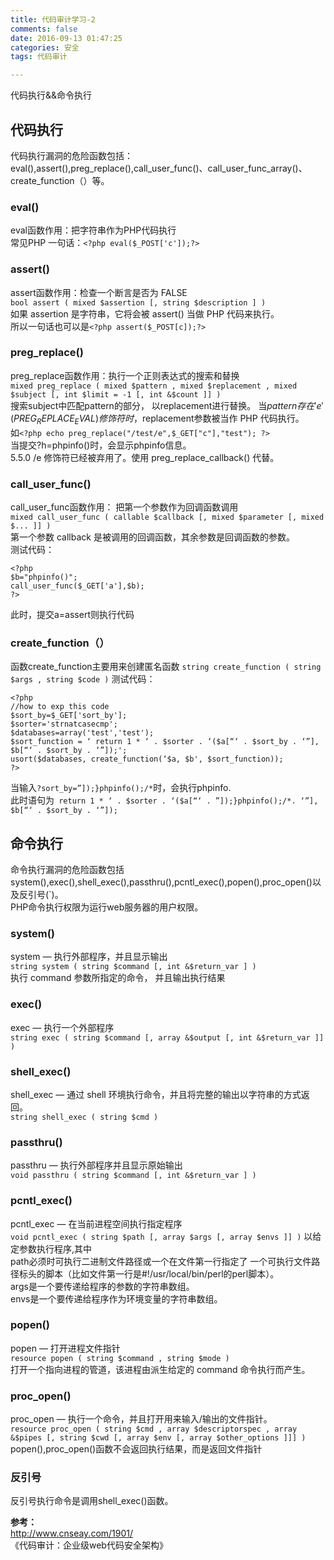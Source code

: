 ```yaml
---
title: 代码审计学习-2
comments: false
date: 2016-09-13 01:47:25
categories: 安全
tags: 代码审计

---
```

代码执行&&命令执行

<!--more-->
## 代码执行

代码执行漏洞的危险函数包括：eval(),assert(),preg_replace(),call_user_func()、call_user_func_array()、create_function（）等。

### eval()
eval函数作用：把字符串作为PHP代码执行  
常见PHP 一句话：`<?php eval($_POST['c']);?>`
###  assert()
assert函数作用：检查一个断言是否为 FALSE  
`bool assert ( mixed $assertion [, string $description ] )`  
如果 assertion 是字符串，它将会被 assert() 当做 PHP 代码来执行。  
所以一句话也可以是`<?php assert($_POST[c]);?> `

### preg_replace()
preg_replace函数作用：执行一个正则表达式的搜索和替换  
`mixed preg_replace ( mixed $pattern , mixed $replacement , mixed $subject [, int $limit = -1 [, int &$count ]] )`  
搜索subject中匹配pattern的部分， 以replacement进行替换。
当$pattern存在'e'(PREG_REPLACE_EVAL)修饰符时，$replacement参数被当作 PHP 代码执行。  
如`<?php echo preg_replace("/test/e",$_GET["c"],"test"); ?> `  
当提交?h=phpinfo()时，会显示phpinfo信息。    
5.5.0	/e 修饰符已经被弃用了。使用 preg_replace_callback() 代替。
### call_user_func()
call_user_func函数作用： 把第一个参数作为回调函数调用  
`mixed call_user_func ( callable $callback [, mixed $parameter [, mixed $... ]] )`  
第一个参数 callback 是被调用的回调函数，其余参数是回调函数的参数。  
测试代码：
```
<?php
$b="phpinfo()";
call_user_func($_GET['a'],$b);
?>
```
此时，提交a=assert则执行代码
### create_function（）
函数create_function主要用来创建匿名函数
`string create_function ( string $args , string $code )`
测试代码：
```
<?php
//how to exp this code
$sort_by=$_GET['sort_by'];
$sorter='strnatcasecmp';
$databases=array('test','test');
$sort_function = ‘ return 1 * ‘ . $sorter . ‘($a[“‘ . $sort_by . ‘”], $b[“‘ . $sort_by . ‘”]);';
usort($databases, create_function(‘$a, $b', $sort_function));
?>
```
当输入`?sort_by=”]);}phpinfo();/*`时，会执行phpinfo.  
此时语句为` return 1 * ‘ . $sorter . ‘($a[“‘ . ”]);}phpinfo();/*. ‘”], $b[“‘ . $sort_by . ‘”]);`





## 命令执行
命令执行漏洞的危险函数包括system(),exec(),shell_exec(),passthru(),pcntl_exec(),popen(),proc_open()以及反引号(\`)。  
PHP命令执行权限为运行web服务器的用户权限。
### system()
system — 执行外部程序，并且显示输出  
`string system ( string $command [, int &$return_var ] )`  
执行 command 参数所指定的命令， 并且输出执行结果  
### exec()
exec — 执行一个外部程序  
`string exec ( string $command [, array &$output [, int &$return_var ]] )`  
### shell_exec()
shell_exec — 通过 shell 环境执行命令，并且将完整的输出以字符串的方式返回。  
`string shell_exec ( string $cmd )`
### passthru()
passthru — 执行外部程序并且显示原始输出  
`void passthru ( string $command [, int &$return_var ] )`
### pcntl_exec()
pcntl_exec — 在当前进程空间执行指定程序  
`void pcntl_exec ( string $path [, array $args [, array $envs ]] )`
以给定参数执行程序,其中  
path必须时可执行二进制文件路径或一个在文件第一行指定了 一个可执行文件路径标头的脚本（比如文件第一行是#!/usr/local/bin/perl的perl脚本）。    
args是一个要传递给程序的参数的字符串数组。      
envs是一个要传递给程序作为环境变量的字符串数组。  

### popen()
popen — 打开进程文件指针  
`resource popen ( string $command , string $mode )`  
打开一个指向进程的管道，该进程由派生给定的 command 命令执行而产生。
### proc_open()
proc_open — 执行一个命令，并且打开用来输入/输出的文件指针。  
`resource proc_open ( string $cmd , array $descriptorspec , array &$pipes [, string $cwd [, array $env [, array $other_options ]]] )`  
popen(),proc_open()函数不会返回执行结果，而是返回文件指针  
### 反引号
反引号执行命令是调用shell_exec()函数。  


**参考：**  
http://www.cnseay.com/1901/  
《代码审计：企业级web代码安全架构》
